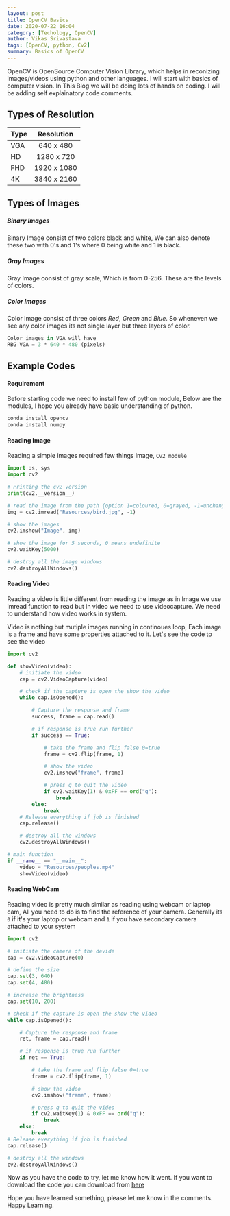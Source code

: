 ```yaml
---
layout: post
title: OpenCV Basics
date: 2020-07-22 16:04
category: [Techology, OpenCV]
author: Vikas Srivastava
tags: [OpenCV, python, Cv2]
summary: Basics of OpenCV
---
```


OpenCV is OpenSource Computer Vision Library, which helps in reconizing images/videos using python and other languages. I will start with basics of computer vision. In This Blog we will be doing lots of hands on coding. I will be adding self explainatory code comments.

## **Types of Resolution**

| Type | Resolution  |
| ---- | :---------: |
| VGA  |  640 x 480  |
| HD   | 1280 x 720  |
| FHD  | 1920 x 1080 |
| 4K   | 3840 x 2160 |

## **Types of Images**

##### **Binary Images**
Binary Image consist of two colors black and white, We can also denote these two with 0's and 1's where 0 being white and 1 is black.

##### **Gray Images**
Gray Image consist of gray scale, Which is from 0-256. These are the levels of colors.

##### **Color Images**
Color Image consist of three colors *Red*, *Green* and *Blue*. So wheneven we see any color images its not single layer but three layers of color.

```python
Color images in VGA will have
RBG VGA = 3 * 640 * 480 (pixels) 
```

## **Example Codes**

#### **Requirement**
Before starting code we need to install few of python module, Below are the modules, I hope you already have basic understanding of python.
```bash
conda install opencv
conda install numpy 
```

#### **Reading Image**
Reading a simple images required few things image, `Cv2 module`
```python
import os, sys
import cv2

# Printing the cv2 version
print(cv2.__version__)

# read the image from the path {option 1=coloured, 0=grayed, -1=unchanged}
img = cv2.imread("Resources/bird.jpg", -1)

# show the images
cv2.imshow("Image", img)

# show the image for 5 seconds, 0 means undefinite
cv2.waitKey(5000)

# destroy all the image windows
cv2.destroyAllWindows()
```

#### **Reading Video**
Reading a video is little different from reading the image as in Image we use imread function to read but in video we need to use videocapture. We need to understand how video works in system.

Video is nothing but mutiple images running in continoues loop, Each image is a frame and have some properties attached to it. Let's see the code to see the video

```python
import cv2

def showVideo(video):
    # initiate the video
    cap = cv2.VideoCapture(video)

    # check if the capture is open the show the video
    while cap.isOpened():

        # Capture the response and frame
        success, frame = cap.read()

        # if response is true run further
        if success == True:

            # take the frame and flip false 0=true
            frame = cv2.flip(frame, 1)

            # show the video
            cv2.imshow("frame", frame)

            # press q to quit the video
            if cv2.waitKey(1) & 0xFF == ord("q"):
                break
        else:
            break
    # Release everything if job is finished
    cap.release()

    # destroy all the windows
    cv2.destroyAllWindows()

# main function
if __name__ == "__main__":
    video = "Resources/peoples.mp4"
    showVideo(video)
```

#### **Reading WebCam**
Reading video is pretty much similar as reading using webcam or laptop cam, All you need to do is to find the reference of your camera. Generally its `0` if it's your laptop or webcam and `1` if you have secondary camera attached to your system

```python
import cv2

# initiate the camera of the devide
cap = cv2.VideoCapture(0)

# define the size
cap.set(3, 640)
cap.set(4, 480)

# increase the brightness
cap.set(10, 200)

# check if the capture is open the show the video
while cap.isOpened():

    # Capture the response and frame
    ret, frame = cap.read()

    # if response is true run further
    if ret == True:

        # take the frame and flip false 0=true
        frame = cv2.flip(frame, 1)

        # show the video
        cv2.imshow("frame", frame)

        # press q to quit the video
        if cv2.waitKey(1) & 0xFF == ord("q"):
            break
    else:
        break
# Release everything if job is finished
cap.release()

# destroy all the windows
cv2.destroyAllWindows()
```
Now as you have the code to try, let me know how it went. If you want to download the code you can download from [here](https://github.com/vikassri/OpenCV_Learning)

Hope you have learned something, please let me know in the comments. Happy Learning.
